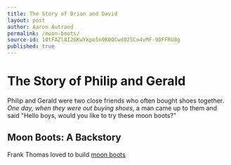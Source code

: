 ```yaml
---
title: The Story of Brian and David
layout: post
author: Aaron Autrand
permalink: /moon-boots/
source-id: 10tFAZl8I2GKwYkpo5n9K0OCwd025Co4vMF-9DFFRU8g
published: true
---
```

# The Story of Philip and Gerald

Philip and Gerald were two close friends who often bought shoes together. *One day, when they were out buying shoes*, a man came up to them and said "Hello boys, would you like to try these moon boots?"

## Moon Boots: A Backstory

Frank Thomas loved to build [moon boots](http://www.zappos.com/tecnica-moon-boot)

